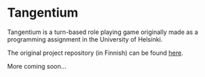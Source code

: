 # Tangentium
Tangentium is a turn-based role playing game originally made as a programming assignment in the University of Helsinki.

The original project repository (in Finnish) can be found [here](https://github.com/Nanofus/Tangential).

More coming soon...